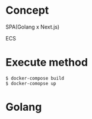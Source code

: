 # Concept

SPA(Golang x Next.js)

ECS

# Execute method

```
$ docker-compose build
$ docker-comopse up
```
# Golang

